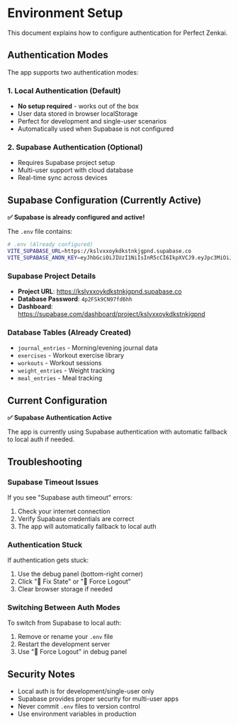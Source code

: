 # Environment Setup

This document explains how to configure authentication for Perfect Zenkai.

## Authentication Modes

The app supports two authentication modes:

### 1. Local Authentication (Default)
- **No setup required** - works out of the box
- User data stored in browser localStorage
- Perfect for development and single-user scenarios
- Automatically used when Supabase is not configured

### 2. Supabase Authentication (Optional)
- Requires Supabase project setup
- Multi-user support with cloud database
- Real-time sync across devices

## Supabase Configuration (Currently Active)

**✅ Supabase is already configured and active!**

The `.env` file contains:

```bash
# .env (Already configured)
VITE_SUPABASE_URL=https://kslvxxoykdkstnkjgpnd.supabase.co
VITE_SUPABASE_ANON_KEY=eyJhbGciOiJIUzI1NiIsInR5cCI6IkpXVCJ9.eyJpc3MiOiJzdXBhYmFzZSIsInJlZiI6ImtzbHZ4eG95a2Rrc3Rua2pncG5kIiwicm9sZSI6ImFub24iLCJpYXQiOjE3NDk4MTk5NTQsImV4cCI6MjA2NTM5NTk1NH0.PMSopl6yPSus2Gtvzqnd_0a6MRbMulIhk6MAwH33pc4
```

### Supabase Project Details

- **Project URL**: https://kslvxxoykdkstnkjgpnd.supabase.co
- **Database Password**: `4p2FSk9CN97fd6hh`
- **Dashboard**: https://supabase.com/dashboard/project/kslvxxoykdkstnkjgpnd

### Database Tables (Already Created)
- `journal_entries` - Morning/evening journal data
- `exercises` - Workout exercise library  
- `workouts` - Workout sessions
- `weight_entries` - Weight tracking
- `meal_entries` - Meal tracking

## Current Configuration

**✅ Supabase Authentication Active**

The app is currently using Supabase authentication with automatic fallback to local auth if needed.

## Troubleshooting

### Supabase Timeout Issues
If you see "Supabase auth timeout" errors:
1. Check your internet connection
2. Verify Supabase credentials are correct
3. The app will automatically fallback to local auth

### Authentication Stuck
If authentication gets stuck:
1. Use the debug panel (bottom-right corner)
2. Click "🔧 Fix State" or "🚨 Force Logout"
3. Clear browser storage if needed

### Switching Between Auth Modes
To switch from Supabase to local auth:
1. Remove or rename your `.env` file
2. Restart the development server
3. Use "🚨 Force Logout" in debug panel

## Security Notes

- Local auth is for development/single-user only
- Supabase provides proper security for multi-user apps
- Never commit `.env` files to version control
- Use environment variables in production 